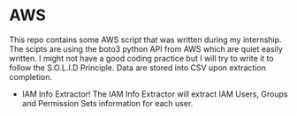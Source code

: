 # AWS
This repo contains some AWS script that was written during my internship. The scipts are using the boto3 python API from AWS which are quiet easily written. I might not have a good coding practice but I will try to write it to follow the S.O.L.I.D Principle. Data are stored into CSV upon extraction completion. 

- IAM Info Extractor!
The IAM Info Extractor will extract IAM Users, Groups and Permission Sets information for each user.
 

